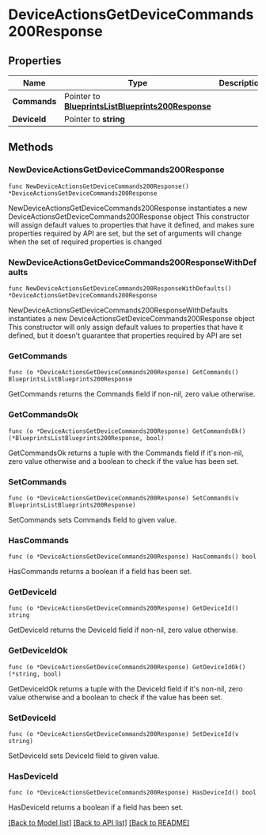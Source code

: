 # DeviceActionsGetDeviceCommands200Response

## Properties

Name | Type | Description | Notes
------------ | ------------- | ------------- | -------------
**Commands** | Pointer to [**BlueprintsListBlueprints200Response**](BlueprintsListBlueprints200Response.md) |  | [optional] 
**DeviceId** | Pointer to **string** |  | [optional] 

## Methods

### NewDeviceActionsGetDeviceCommands200Response

`func NewDeviceActionsGetDeviceCommands200Response() *DeviceActionsGetDeviceCommands200Response`

NewDeviceActionsGetDeviceCommands200Response instantiates a new DeviceActionsGetDeviceCommands200Response object
This constructor will assign default values to properties that have it defined,
and makes sure properties required by API are set, but the set of arguments
will change when the set of required properties is changed

### NewDeviceActionsGetDeviceCommands200ResponseWithDefaults

`func NewDeviceActionsGetDeviceCommands200ResponseWithDefaults() *DeviceActionsGetDeviceCommands200Response`

NewDeviceActionsGetDeviceCommands200ResponseWithDefaults instantiates a new DeviceActionsGetDeviceCommands200Response object
This constructor will only assign default values to properties that have it defined,
but it doesn't guarantee that properties required by API are set

### GetCommands

`func (o *DeviceActionsGetDeviceCommands200Response) GetCommands() BlueprintsListBlueprints200Response`

GetCommands returns the Commands field if non-nil, zero value otherwise.

### GetCommandsOk

`func (o *DeviceActionsGetDeviceCommands200Response) GetCommandsOk() (*BlueprintsListBlueprints200Response, bool)`

GetCommandsOk returns a tuple with the Commands field if it's non-nil, zero value otherwise
and a boolean to check if the value has been set.

### SetCommands

`func (o *DeviceActionsGetDeviceCommands200Response) SetCommands(v BlueprintsListBlueprints200Response)`

SetCommands sets Commands field to given value.

### HasCommands

`func (o *DeviceActionsGetDeviceCommands200Response) HasCommands() bool`

HasCommands returns a boolean if a field has been set.

### GetDeviceId

`func (o *DeviceActionsGetDeviceCommands200Response) GetDeviceId() string`

GetDeviceId returns the DeviceId field if non-nil, zero value otherwise.

### GetDeviceIdOk

`func (o *DeviceActionsGetDeviceCommands200Response) GetDeviceIdOk() (*string, bool)`

GetDeviceIdOk returns a tuple with the DeviceId field if it's non-nil, zero value otherwise
and a boolean to check if the value has been set.

### SetDeviceId

`func (o *DeviceActionsGetDeviceCommands200Response) SetDeviceId(v string)`

SetDeviceId sets DeviceId field to given value.

### HasDeviceId

`func (o *DeviceActionsGetDeviceCommands200Response) HasDeviceId() bool`

HasDeviceId returns a boolean if a field has been set.


[[Back to Model list]](../README.md#documentation-for-models) [[Back to API list]](../README.md#documentation-for-api-endpoints) [[Back to README]](../README.md)


